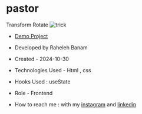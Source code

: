 # pastor
Transform Rotate
![trick](https://github.com/user-attachments/assets/0547a2d0-99c2-431e-9cde-a90009ee8b52)

- [Demo Project](https://code-banu.github.io/pastor/)

- Developed by Raheleh Banam

- Created - 2024-10-30

- Technologies Used - Html , css 

- Hooks Used : useState 

- Role - Frontend
- How to reach me : with my [instagram](https://www.instagram.com/code_banu?igsh=MXdzZm9ucG1tODF0Yg==) and [linkedin](https://www.linkedin.com/in/raheleh-banam-344287230)
